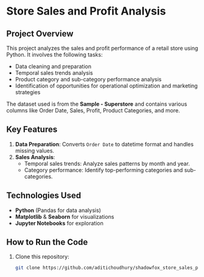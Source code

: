 # Store Sales and Profit Analysis

## Project Overview

This project analyzes the sales and profit performance of a retail store using Python. It involves the following tasks:

- Data cleaning and preparation
- Temporal sales trends analysis
- Product category and sub-category performance analysis
- Identification of opportunities for operational optimization and marketing strategies

The dataset used is from the **Sample - Superstore** and contains various columns like Order Date, Sales, Profit, Product Categories, and more.

## Key Features
1. **Data Preparation**: Converts `Order Date` to datetime format and handles missing values.
2. **Sales Analysis**:
   - Temporal sales trends: Analyze sales patterns by month and year.
   - Category performance: Identify top-performing categories and sub-categories.

## Technologies Used
- **Python** (Pandas for data analysis)
- **Matplotlib** & **Seaborn** for visualizations
- **Jupyter Notebooks** for exploration

## How to Run the Code
1. Clone this repository:
   ```bash
   git clone https://github.com/aditichoudhury/shadowfox_store_sales_profit_analysis.git
